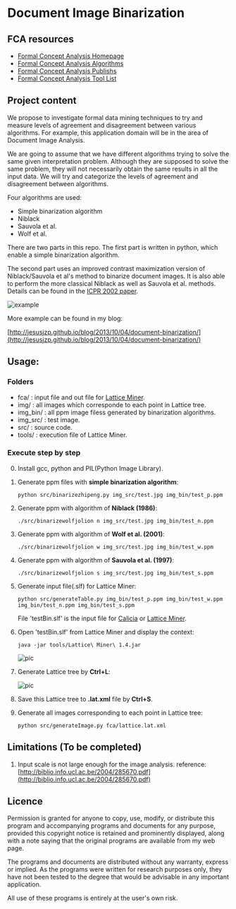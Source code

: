 # Document Image Binarization

## FCA resources

- [Formal Concept Analysis Homepage](http://www.fcahome.org.uk/fca.html)
- [Formal Concept Analysis Algorithms](http://www.fcahome.org.uk/fcaalgorithms.html)
- [Formal Concept Analysis Publishs](http://www.fcahome.org.uk/fcaalgorithms.html)
- [Formal Concept Analysis Tool List](http://www.fcahome.org.uk/fcasoftware.html)


## Project content

We propose to investigate formal data mining techniques to try and measure levels of agreement and disagreement between various algorithms. For example, this application domain will be in the area of Document Image Analysis.

We are going to assume that we have different algorithms trying to solve the same given interpretation problem. Although they are supposed to solve the same problem, they will not necessarily obtain the same results in all the input data. We will try and categorize the levels of agreement and disagreement between algorithms.

Four algorithms are used:

- Simple binarization algorithm
- Niblack
- Sauvola et al.
- Wolf et al.

There are two parts in this repo. The first part is written in python, which enable a simple binarization algorithm.

The second part uses an improved contrast maximization version of Niblack/Sauvola et al's method to binarize document images. It is also able to perform the more classical Niblack as well as Sauvola et al. methods. Details can be found in the [ICPR 2002 paper](http://liris.cnrs.fr/christian.wolf/publications/index.html#icpr2002v).

![example](http://liris.cnrs.fr/christian.wolf/software/binarize/ss_binarize_annotated.png)

More example can be found in my blog: 

[http://jesusjzp.github.io/blog/2013/10/04/document-binarization/](http://jesusjzp.github.io/blog/2013/10/04/document-binarization/)

## Usage:

### Folders

- fca/     : input file and out file for [Lattice Miner](http://sourceforge.net/projects/lattice-miner/).
- img/     : all images which corresponde to each point in Lattice tree.
- img_bin/ : all ppm image filess generated by binarization algorithms.
- img_src/ : test image.
- src/     : source code.
- tools/   : execution file of Lattice Miner.

### Execute step by step

0.  Install gcc, python and PIL(Python Image Library).

1.  Generate ppm files with **simple binarization algorithm**:

		python src/binarizezhipeng.py img_src/test.jpg img_bin/test_p.ppm

2.  Generate ppm with algorithm of **Niblack (1986)**:

		./src/binarizewolfjolion n img_src/test.jpg img_bin/test_n.ppm

3.  Generate ppm with algorithm of **Wolf et al. (2001)**:

		./src/binarizewolfjolion w img_src/test.jpg img_bin/test_w.ppm

4.  Generate ppm with algorithm of **Sauvola et al. (1997)**:

		./src/binarizewolfjolion s img_src/test.jpg img_bin/test_s.ppm

5.  Generate input file(.slf) for Lattice Miner:

		python src/generateTable.py img_bin/test_p.ppm img_bin/test_w.ppm img_bin/test_n.ppm img_bin/test_s.ppm

	File 'testBin.slf' is the input file for [Calicia](http://www.iro.umontreal.ca/~galicia/) or [Lattice Miner](http://sourceforge.net/projects/lattice-miner/).

6.  Open 'testBin.slf' from Lattice Miner and display the context:

		java -jar tools/Lattice\ Miner\ 1.4.jar

	![pic](http://media-cache-ec0.pinimg.com/originals/4a/9c/99/4a9c997588dea2e85e0bd8544dba3499.jpg)

7.  Generate Lattice tree by **Ctrl+L**:

	![pic](http://media-cache-ec0.pinimg.com/originals/b6/99/e1/b699e1a9fb823bc80187a7a5682b3902.jpg)

8.  Save this Lattice tree to **.lat.xml** file by **Ctrl+S**.

9.  Generate all images corresponding to each point in Lattice tree:

		python src/generateImage.py fca/lattice.lat.xml

## Limitations (To be completed)

1.  Input scale is not large enough for the image analysis.
    reference: [http://biblio.info.ucl.ac.be/2004/285670.pdf](http://biblio.info.ucl.ac.be/2004/285670.pdf)

## Licence

Permission is granted for anyone to copy, use, modify, or distribute this program and accompanying programs and documents for any purpose, provided this copyright notice is retained and prominently displayed, along with a note saying that the original programs are available from my web page.

The programs and documents are distributed without any warranty, express or implied. As the programs were written for research purposes only, they have not been tested to the degree that would be advisable in any important application.

All use of these programs is entirely at the user's own risk.
